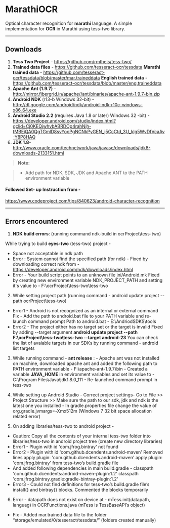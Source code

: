 # MarathiOCR

Optical character recognition for **marathi** language.
A simple implementation for **OCR** in Marathi using tess-two library.

----------

Downloads
-------------
1.  **Tess Two Project** - https://github.com/rmtheis/tess-two/
2.  **Trained data files** - https://github.com/tesseract-ocr/tessdata
**Marathi trained data** - https://github.com/tesseract-ocr/tessdata/blob/master/mar.traineddata
**English trained data** - https://github.com/tesseract-ocr/tessdata/blob/master/eng.traineddata
3.  **Apache Ant (1.9.7)** - http://mirror.fibergrid.in/apache//ant/binaries/apache-ant-1.9.7-bin.zip 
4.  **Android NDK** (r13-b Windows 32-bit) - http://dl.google.com/android/ndk/android-ndk-r10c-windows-x86_64.exe
5. **Android Studio 2.2** (requires Java 1.8 or later) Windows 32 -bit) - https://developer.android.com/studio/index.html?gclid=Cj0KEQjwhvbABRDOp4rahNjh-tMBEiQA0QgTGmlD8svYooPgNCNkPyGEN_j5CcCtd_3U_klg5WvDfVcaAv-Y8P8HAQ 
6. **JDK 1.8**- http://www.oracle.com/technetwork/java/javase/downloads/jdk8-downloads-2133151.html



> **Note:**

> - Add path for NDK, SDK, JDK and Apache ANT to the PATH environment variable 

#### <i class="icon-link"></i> Followed Set- up Instruction from -
 https://www.codeproject.com/tips/840623/android-character-recognition


----------
Errors encountered
-------------------

 1.   **NDK build errors**: (running command ndk-build in ocrProject\tess-two\)

  While trying to build **eyes-two** (tess-two) project -   
- Space not acceptable in ndk path
- Error : System cannot find the specified path (for ndk) -
  Fixed by downloading correct ndk from - https://developer.android.com/ndk/downloads/index.html 
- Error - Your build script points to an unknown file jni/Android.mk
 Fixed by creating new environment variable NDK_PROJECT_PATH and setting it's value to - F:\ocrProject\tess-two\tess-two
 
 2. While setting project path (running command - android update project --path ocrProject\tess-two)
- Error1 - Android is not recognized as an internal or external command
  Fix - Add the path to android.bat file to your PATH variable and re-launch command prompt
  Path to android.bat - E:\AndriodSDKS\tools
- Error2 - The project either has no target set or the target is invalid
  Fixed by adding --target argument
   **android update project --path F:\ocrProject\tess-two\tess-two --target android-23**
   You can check the list of avaiable targets in our SDKs by running command - android list targets
   
 3.  While running command - **ant release** :
    - Apache ant was not installed on machine, downloaded apache ant and added the following path to PATH environment variable - F:\apache-ant-1.9.7\bin
    - Created a variable **JAVA_HOME** in environment variables and set its value to - C:\Program Files\Java\jdk1.8.0_111
    - Re-launched command prompt in tess-two
 
 4.  While setting up Android Studio 
    - Correct project settings- Go to File >> Project Structure >> Make sure the path to our sdk, jdk and ndk is the latest one you installed
    - In gradle.properties file change the value of org.gradle.jvmargs=-Xmx512m  (Windows 7 32 bit space allocation related error)

 5. On adding libraries/tess-two to android project -
   - Caution: Copy all the contents of your internal tess-two folder into libraries/tess-two in android project tree (create new directory libraries)
   - Error1 - Plugin with id 'com.jfrog.bintray' not found 
   - Error2 - Plugin with id 'com.github.dcendents.android-maven'
     Removed lines
     apply plugin: 'com.github.dcendents.android-maven'
     apply plugin: 'com.jfrog.bintray' from tess-two’s build.gradle file
   - And added following dependencies in main build.gradle - 
     classpath 'com.github.dcendents:android-maven-plugin:1.2'
     classpath 'com.jfrog.bintray.gradle:gradle-bintray-plugin:1.2'
   - Error3 -  Could not find definitions for tess-two’s build.gradle file’s install{} and bintray{} blocks. Commented the blocks temporarily
   
 6. Error - datapath does not exist on device at - mTess.init(datapath, languag) in OCRFunctions.java (mTess is TessBaseAPI’s object)
   - Fix - Added mar.trained data file to the folder “storage/emulated/0/tesseract/tessdata/” (folders created manually)
